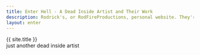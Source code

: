 ```yaml
---
title: Enter Hell - A Dead Inside Artist and Their Work
description: Rodrick's, or RodFireProductions, personal website. They're a small artist that does digital illustrations and hobbyist code work. 
layout: enter
---
```


<span class="enter_title">{{ site.title }}</span>
<br>
<span class="enter_subtitle">just another dead inside artist</span>
